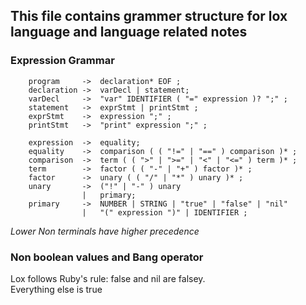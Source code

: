 ## This file contains grammer structure for lox language and language related notes

### Expression Grammar
```
    program     ->  declaration* EOF ;
    declaration ->  varDecl | statement;
    varDecl     ->  "var" IDENTIFIER ( "=" expression )? ";" ;
    statement   ->  exprStmt | printStmt ;
    exprStmt    ->  expression ";" ;
    printStmt   ->  "print" expression ";" ;

    expression  ->  equality;
    equality    ->  comparison ( ( "!=" | "==" ) comparison )* ;
    comparison  ->  term ( ( ">" | ">=" | "<" | "<=" ) term )* ; 
    term        ->  factor ( ( "-" | "+" ) factor )* ;
    factor      ->  unary ( ( "/" | "*" ) unary )* ;
    unary       ->  ("!" | "-" ) unary
                |   primary;
    primary     ->  NUMBER | STRING | "true" | "false" | "nil"
                |   "(" expression ")" | IDENTIFIER ;
```
_Lower Non terminals have higher precedence_

### Non boolean values and Bang operator
Lox follows Ruby's rule: false and nil are falsey. <br/>
Everything else is true